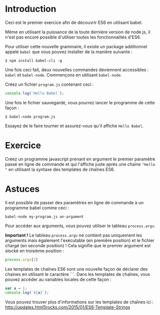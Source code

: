 
# Introduction
Ceci est le premier exercice afin de découvrir ES6 en utilisant babel.

Même en utilisant la puissance de la toute dernière version de node.js, il n'est pas encore possible d'utiliser toutes les fonctionnalités d'ES6.

Pour utiliser cette nouvelle grammaire, il existe un package additionnel appelé `babel` que vous pouvez installer de la manière suivante :

```shell
$ npm install babel-cli -g
```

Une fois ceci fait, deux nouvelles commandes deviennent accessibles : `babel` et `babel-node`.
Commençons en utilisant `babel-node`.

Créez un fichier `program.js` contenant ceci :

```javascript
console.log(`Hello Babel`);
```

Une fois le fichier sauvegardé, vous pourrez lancer le programme de cette façon :

```shell
$ babel-node program.js
```

Essayez de le faire tourner et assurez-vous qu'il affiche `Hello Babel`.

# Exercice
Créez un programme javascript prenant en argument le premier paramètre passé en ligne de commande et qui l'affiche juste après une chaine `"Hello "` en utilisant la syntaxe des templates de chaînes ES6.

# Astuces
Il est possible de passer des paramètres en ligne de commande à un programme babel comme ceci :

```
babel-node my-program.js an-argument
```

Pour accéder aux arguments, vous pouvez utiliser le tableau `process.argv`.

**Important !** Le tableau `process.argv` ne contient pas uniquement les arguments mais également l'exécutable (en première position) et le fichier chargé (en seconde position) !
Cela signifie que le premier argument est stocké en troisième position :

```javascript
process.argv[2]
```

Les templates de chaînes ES6 sont une nouvelle façon de déclarer des chaines en utilisant le caractère `\``. Dans les templates de chaînes, vous pouvez accéder au variables locales de cette façon :

```javascript
var a = 1;
console.log(`${a}`);
```

Vous pouvez trouver plus d'informations sur les templates de chaînes ici : http://updates.html5rocks.com/2015/01/ES6-Template-Strings

